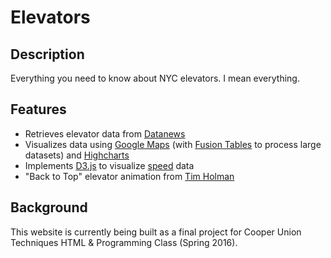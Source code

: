 # Elevators

## Description

Everything you need to know about NYC elevators. I mean everything.

## Features

+ Retrieves elevator data from [Datanews](https://github.com/datanews/elevators)
+ Visualizes data using [Google Maps](https://developers.google.com/maps/documentation/javascript/) (with [Fusion Tables](https://support.google.com/fusiontables/answer/2571232?hl=en) to process large datasets) and [Highcharts](http://www.highcharts.com/demo)
+ Implements [D3.js](https://d3js.org/) to visualize [speed](http://bl.ocks.org/metormote/6392996) data
+ "Back to Top" elevator animation from [Tim Holman](http://tholman.com/elevator.js/)

## Background

This website is currently being built as a final project for Cooper Union Techniques HTML & Programming Class (Spring 2016).